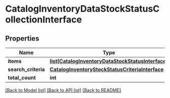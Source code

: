 # CatalogInventoryDataStockStatusCollectionInterface

## Properties
Name | Type | Description | Notes
------------ | ------------- | ------------- | -------------
**items** | [**list[CatalogInventoryDataStockStatusInterface]**](CatalogInventoryDataStockStatusInterface.md) | Items | 
**search_criteria** | [**CatalogInventoryStockStatusCriteriaInterface**](CatalogInventoryStockStatusCriteriaInterface.md) |  | 
**total_count** | **int** | Total count. | 

[[Back to Model list]](../README.md#documentation-for-models) [[Back to API list]](../README.md#documentation-for-api-endpoints) [[Back to README]](../README.md)


